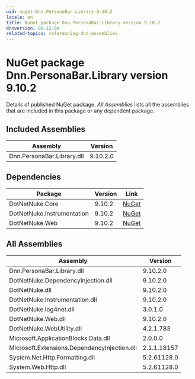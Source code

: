 ```yaml
---
uid: nuget-Dnn.PersonaBar.Library-9.10.2
locale: en
title: NuGet package Dnn.PersonaBar.Library version 9.10.2
dnnversion: 09.12.00
related-topics: referencing-dnn-assemblies
---
```


# NuGet package Dnn.PersonaBar.Library version 9.10.2
Details of published NuGet package.
*All Assemblies* lists all the assemblies that are included in this package or any dependent package.

## Included Assemblies

|Assembly|Version|
|---|---|
|Dnn.PersonaBar.Library.dll|9.10.2.0|

## Dependencies

|Package|Version|Link|
|---|---|---|
|DotNetNuke.Core|9.10.2|[NuGet](https://www.nuget.org/packages/DotNetNuke.Core/9.10.2)|
|DotNetNuke.Instrumentation|9.10.2|[NuGet](https://www.nuget.org/packages/DotNetNuke.Instrumentation/9.10.2)|
|DotNetNuke.Web|9.10.2|[NuGet](https://www.nuget.org/packages/DotNetNuke.Web/9.10.2)|

## All Assemblies

|Assembly|Version|
|---|---|
|Dnn.PersonaBar.Library.dll|9.10.2.0|
|DotNetNuke.DependencyInjection.dll|9.10.2.0|
|DotNetNuke.dll|9.10.2.0|
|DotNetNuke.Instrumentation.dll|9.10.2.0|
|DotNetNuke.log4net.dll|3.0.1.0|
|DotNetNuke.Web.dll|9.10.2.0|
|DotNetNuke.WebUtility.dll|4.2.1.783|
|Microsoft.ApplicationBlocks.Data.dll|2.0.0.0|
|Microsoft.Extensions.DependencyInjection.dll|2.1.1.18157|
|System.Net.Http.Formatting.dll|5.2.61128.0|
|System.Web.Http.dll|5.2.61128.0|

